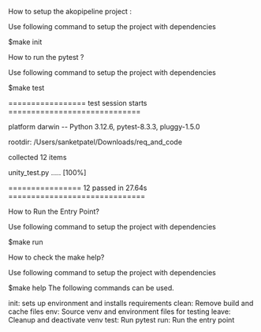 How to setup the akopipeline project :

Use following command to setup the project with dependencies 

$make init

How to run the pytest ?

Use following command to setup the project with dependencies 

$make test

================= test session starts =============================

platform darwin -- Python 3.12.6, pytest-8.3.3, pluggy-1.5.0

rootdir: /Users/sanketpatel/Downloads/req_and_code

collected 12 items 

unity_test.py .....                                         [100%]

================ 12 passed in 27.64s ==============================


How to Run the Entry Point?

Use following command to setup the project with dependencies 

$make run

How to check the make help?

Use following command to setup the project with dependencies 

$make help
The following commands can be used.

init:  sets up environment and installs requirements
clean:  Remove build and cache files
env:  Source venv and environment files for testing
leave:  Cleanup and deactivate venv
test:  Run pytest
run: Run the entry point